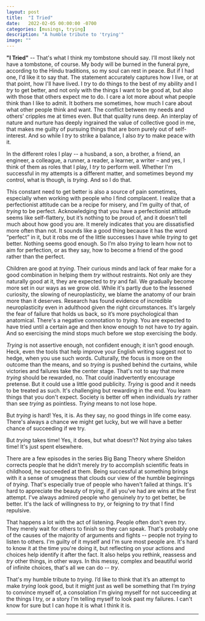 ```yaml
---
layout: post
title:  "I Tried"
date:   2022-02-05 00:00:00 -0700
categories: [musings, trying]
description: "A humble tribute to 'trying'"
image: ""
---
```

**"I Tried"** -- That's what I think my tombstone should say. I’ll most likely not have a tombstone, of course. My body will be burned in the funeral pyre, according to the Hindu traditions, so my soul can rest in peace. But if I had one, I'd like it to say that. The statement accurately captures how I live, or at that point, how I'll have lived. I *try* to do things to the best of my ability and I *try* to get better, and not only with the things I want to be good at, but also with those that others expect me to do. I care a lot more about what people think than I like to admit. It bothers me sometimes, how much I care about what other people think and want. The conflict between my needs and others' cripples me at times even. But that quality runs deep. An interplay of nature and nurture has deeply ingrained the value of collective good in me, that makes me guilty of pursuing things that are born purely out of self-interest. And so while I *try* to strike a balance, I also *try* to make peace with it. 

In the different roles I play -- a husband, a son, a brother, a friend, an engineer, a colleague, a runner, a reader, a learner, a writer – and yes, I think of them as roles that I play, I *try* to perform well. Whether I'm successful in my attempts is a different matter, and sometimes beyond my control, what is though, is *trying*. And so I do that. 

This constant need to get better is also a source of pain sometimes, especially when working with people who I find complacent. I realize that a perfectionist attitude can be a recipe for misery, and I'm guilty of that, of *trying* to be perfect. Acknowledging that you have a perfectionist attitude seems like self-flattery, but it’s nothing to be proud of, and it doesn’t tell much about how good you are. It merely indicates that you are dissatisfied more often than not. It sounds like a good thing because it has the word “perfect” in it, but it robs me of the little successes I have while *trying* to get better. Nothing seems good enough. So I’m also *trying* to learn how not to aim for perfection, or as they say, how to become a friend of the good rather than the perfect.

Children are good at *trying*. Their curious minds and lack of fear make for a good combination in helping them *try* without restraints. Not only are they naturally good at it, they are expected to *try* and fail. We gradually become more set in our ways as we grow old. While it's partly due to the lessened curiosity, the slowing of neuroplasticity, we blame the anatomy of our brain more than it deserves. Research has found evidence of incredible neuroplasticity even in adulthood given the right circumstances. It's largely the fear of failure that holds us back, so it’s more psychological than anatomical. There's a negative connotation to *trying*. You are expected to have tried until a certain age and then know enough to not have to *try* again. And so exercising the mind stops much before we stop exercising the body.

*Trying* is not assertive enough, not confident enough; it isn’t good enough. Heck, even the tools that help improve your English writing suggest not to hedge, when you use such words. Culturally, the focus is more on the outcome than the means, and so *trying* is pushed behind the curtains, while victories and failures take the center stage. That's not to say that mere *trying* should be rewarded, no. That could inadvertently encourage pretense. But it could use a little good publicity. *Trying* is good and it needs to be treated as such. It's challenging but rewarding in the end. You learn things that you don't expect. Society is better off when individuals *try* rather than see *trying* as pointless. *Trying* means to not lose hope.

But *trying* is hard! Yes, it is. As they say, no good things in life come easy. There's always a chance we might get lucky, but we will have a better chance of succeeding if we try.

But *trying* takes time! Yes, it does, but what doesn’t? Not *trying* also takes time! It's just spent elsewhere.

There are a few episodes in the series Big Bang Theory where Sheldon corrects people that he didn’t merely *try* to accomplish scientific feats in childhood, he succeeded at them. Being successful at something brings with it a sense of smugness that clouds our view of the humble beginnings of *trying*. That's especially true of people who haven't failed at things. It's hard to appreciate the beauty of *trying*, if all you've had are wins at the first attempt. I've always admired people who genuinely *try* to get better, be better. It's the lack of willingness to *try*, or feigning to *try* that I find repulsive.

That happens a lot with the act of listening. People often don't even *try*. They merely wait for others to finish so they can speak. That's probably one of the causes of the majority of arguments and fights -- people not *trying* to listen to others. I'm guilty of it myself and I'm sure most people are. It's hard to know it at the time you're doing it, but reflecting on your actions and choices help identify it after the fact. It also helps you rethink, reassess and *try* other things, in other ways. In this messy, complex and beautiful world of infinite choices, that's all we can do -- *try*.

That's my humble tribute to *trying*. I’d like to think that it’s an attempt to make *trying* look good, but it might just as well be something that I’m *trying* to convince myself of, a consolation I'm giving myself for not succeeding at the things I try, or a story I'm telling myself to look past my failures. I can't know for sure but I can hope it is what I think it is.

*****
